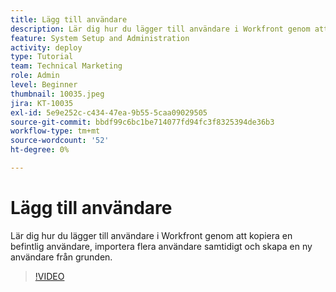 ```yaml
---
title: Lägg till användare
description: Lär dig hur du lägger till användare i Workfront genom att kopiera en befintlig användare, importera flera användare samtidigt och skapa en ny användare från grunden.
feature: System Setup and Administration
activity: deploy
type: Tutorial
team: Technical Marketing
role: Admin
level: Beginner
thumbnail: 10035.jpeg
jira: KT-10035
exl-id: 5e9e252c-c434-47ea-9b55-5caa09029505
source-git-commit: bbdf99c6bc1be714077fd94fc3f8325394de36b3
workflow-type: tm+mt
source-wordcount: '52'
ht-degree: 0%

---
```


# Lägg till användare

Lär dig hur du lägger till användare i Workfront genom att kopiera en befintlig användare, importera flera användare samtidigt och skapa en ny användare från grunden.

>[!VIDEO](https://video.tv.adobe.com/v/3427085/?quality=12&learn=on&enablevpops=1)


